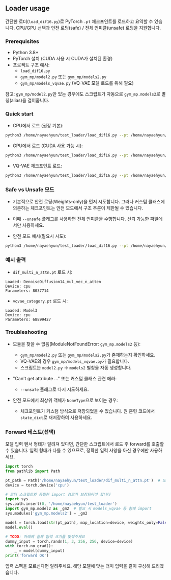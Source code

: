 ## Loader usage

간단한 로더(`load_dif16.py`)로 PyTorch `.pt` 체크포인트를 로드하고 요약할 수 있습니다. CPU/GPU 선택과 안전 로딩(safe) / 전체 언피클(unsafe) 로딩을 지원합니다.

### Prerequisites
- Python 3.8+
- PyTorch 설치 (CUDA 사용 시 CUDA가 설치된 환경)
- 프로젝트 구조 예시:
  - `load_dif16.py`
  - `gym_mp/model2.py` 또는 `gym_mp/models2.py`
  - `gym_mp/models_vqvae.py` (VQ-VAE 모델 로드를 위해 필요)

참고: `gym_mp/model2.py`만 있는 경우에도 스크립트가 자동으로 `gym_mp.models2`로 별칭(alias)을 걸어줍니다.

### Quick start

- CPU에서 로드 (권장 기본):
```bash
python3 /home/nayaehyun/test_loader/load_dif16.py --pt /home/nayaehyun/test_loader/dif_multi_n_attn.pt --device cpu --unsafe
```

- GPU에서 로드 (CUDA 사용 가능 시):
```bash
python3 /home/nayaehyun/test_loader/load_dif16.py --pt /home/nayaehyun/test_loader/dif_multi_n_attn.pt --device cuda --unsafe
```

- VQ-VAE 체크포인트 로드:
```bash
python3 /home/nayaehyun/test_loader/load_dif16.py --pt /home/nayaehyun/test_loader/vqvae_category.pt --device cpu --unsafe
```

### Safe vs Unsafe 모드
- 기본적으로 안전 로딩(Weights-only)을 먼저 시도합니다. 그러나 커스텀 클래스에 의존하는 체크포인트는 안전 모드에서 구조 추론이 제한될 수 있습니다.
- 이때 `--unsafe` 플래그를 사용하면 전체 언피클을 수행합니다. 신뢰 가능한 파일에서만 사용하세요.

- 안전 모드 예시(필요시 시도):
```bash
python3 /home/nayaehyun/test_loader/load_dif16.py --pt /home/nayaehyun/test_loader/dif_multi_n_attn.pt --device cpu
```

### 예시 출력
- `dif_multi_n_attn.pt` 로드 시:
```text
Loaded: DenoiseDiffusion14_mul_vec_n_atten
Device: cpu
Parameters: 8037714
```

- `vqvae_category.pt` 로드 시:
```text
Loaded: Model3
Device: cpu
Parameters: 68899427
```

### Troubleshooting
- 모듈을 찾을 수 없음(ModuleNotFoundError: `gym_mp.models2` 등):
  - `gym_mp/model2.py` 또는 `gym_mp/models2.py`가 존재하는지 확인하세요.
  - VQ-VAE의 경우 `gym_mp/models_vqvae.py`가 필요합니다.
  - 스크립트는 `model2.py` → `models2` 별칭을 자동 생성합니다.

- "Can't get attribute ..." 또는 커스텀 클래스 관련 에러:
  - `--unsafe` 플래그로 다시 시도하세요.

- 안전 모드에서 최상위 객체가 `NoneType`으로 보이는 경우:
  - 체크포인트가 커스텀 방식으로 저장되었을 수 있습니다. 원 훈련 코드에서 `state_dict`로 재저장하여 사용하세요.

### Forward 테스트(선택)
모델 입력 텐서 형태가 알려져 있다면, 간단한 스크립트에서 로드 후 forward를 호출할 수 있습니다. 입력 형태가 다를 수 있으므로, 정확한 입력 사양을 아신 경우에만 사용하세요.

```python
import torch
from pathlib import Path

pt_path = Path('/home/nayaehyun/test_loader/dif_multi_n_attn.pt')  # 또는 vqvae_category.pt
device = torch.device('cpu')

# 로더 스크립트와 동일한 import 경로가 보장되어야 합니다
import sys
sys.path.insert(0, '/home/nayaehyun/test_loader')
import gym_mp.model2 as _gm2  # 필요 시 models_vqvae 등 함께 import
sys.modules['gym_mp.models2'] = _gm2

model = torch.load(str(pt_path), map_location=device, weights_only=False)
model.eval()

# TODO: 아래에 실제 입력 크기를 맞춰주세요
dummy_input = torch.randn(1, 3, 256, 256, device=device)
with torch.no_grad():
    _ = model(dummy_input)
print('forward OK')
```

입력 스펙을 모르신다면 알려주세요. 해당 모델에 맞는 더미 입력을 같이 구성해 드리겠습니다.


